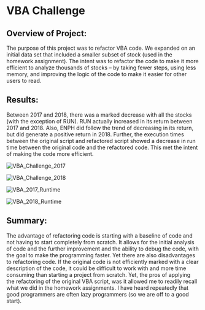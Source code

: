 # VBA Challenge

## Overview of Project:  
The purpose of this project was to refactor VBA code.  We expanded on an initial data set that included a smaller subset of stock (used in the homework assignment).  The intent was to refactor the code to make it more efficient to analyze thousands of stocks – by taking fewer steps, using less memory, and improving the logic of the code to make it easier for other users to read.

## Results:  
Between 2017 and 2018, there was a marked decrease with all the stocks (with the exception of RUN).  RUN actually increased in its return between 2017 and 2018.  Also, ENPH did follow the trend of decreasing in its return, but did generate a positive return in 2018. Further, the execution times between the original script and refactored script showed a decrease in run time between the original code and the refactored code.  This met the intent of making the code more efficient.  


![VBA_Challenge_2017](resources/VBA_Challenge_2017.png)

![VBA_Challenge_2018](resources/VBA_Challenge_2018.png)

![VBA_2017_Runtime](resources/VBA_2017_Runtime.png)

![VBA_2018_Runtime](resources/VBA_2018_Runtime.png)

## Summary: 
The advantage of refactoring code is starting with a baseline of code and not having to start completely from scratch.  It allows for the initial analysis of code and the further improvement and the ability to debug the code, with the goal to make the programming faster.  Yet there are also disadvantages to refactoring code.  If the original code is not efficiently marked with a clear description of the code, it could be difficult to work with and more time consuming than starting a project from scratch.  Yet, the pros of applying the refactoring of the original VBA script, was it allowed me to readily recall what we did in the homework assignments.  I have heard repeatedly that good programmers are often lazy programmers (so we are off to a good start). 
